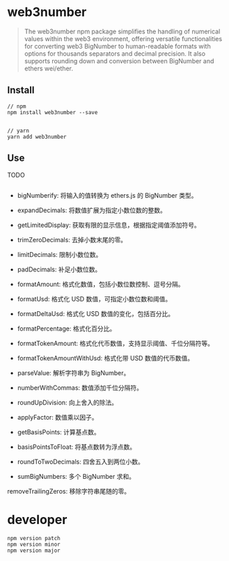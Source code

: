 # web3number

> The web3number npm package simplifies the handling of numerical values within the web3 environment, offering versatile functionalities for converting web3 BigNumber to human-readable formats with options for thousands separators and decimal precision. It also supports rounding down and conversion between BigNumber and ethers wei/ether.

## Install
```
// npm 
npm install web3number --save


// yarn
yarn add web3number
```

## Use
TODO
```

```

- bigNumberify: 将输入的值转换为 ethers.js 的 BigNumber 类型。

- expandDecimals: 将数值扩展为指定小数位数的整数。

- getLimitedDisplay: 获取有限的显示信息，根据指定阈值添加符号。

- trimZeroDecimals: 去掉小数末尾的零。

- limitDecimals: 限制小数位数。

- padDecimals: 补足小数位数。

- formatAmount: 格式化数值，包括小数位数控制、逗号分隔。

- formatUsd: 格式化 USD 数值，可指定小数位数和阈值。

- formatDeltaUsd: 格式化 USD 数值的变化，包括百分比。

- formatPercentage: 格式化百分比。

- formatTokenAmount: 格式化代币数值，支持显示阈值、千位分隔符等。

- formatTokenAmountWithUsd: 格式化带 USD 数值的代币数值。

- parseValue: 解析字符串为 BigNumber。

- numberWithCommas: 数值添加千位分隔符。

- roundUpDivision: 向上舍入的除法。

- applyFactor: 数值乘以因子。

- getBasisPoints: 计算基点数。

- basisPointsToFloat: 将基点数转为浮点数。

- roundToTwoDecimals: 四舍五入到两位小数。

- sumBigNumbers: 多个 BigNumber 求和。

removeTrailingZeros: 移除字符串尾随的零。


# developer
```
npm version patch
npm version minor
npm version major
```